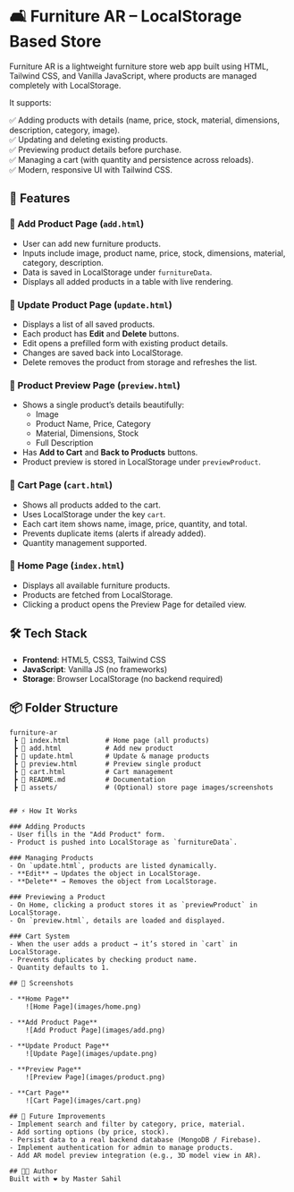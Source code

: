 # 🛋️ Furniture AR – LocalStorage Based Store

Furniture AR is a lightweight furniture store web app built using HTML, Tailwind CSS, and Vanilla JavaScript, where products are managed completely with LocalStorage.

It supports:

✅ Adding products with details (name, price, stock, material, dimensions, description, category, image).  
✅ Updating and deleting existing products.  
✅ Previewing product details before purchase.  
✅ Managing a cart (with quantity and persistence across reloads).  
✅ Modern, responsive UI with Tailwind CSS.

## 🚀 Features

### 🔹 Add Product Page (`add.html`)
- User can add new furniture products.
- Inputs include image, product name, price, stock, dimensions, material, category, description.
- Data is saved in LocalStorage under `furnitureData`.
- Displays all added products in a table with live rendering.

### 🔹 Update Product Page (`update.html`)
- Displays a list of all saved products.
- Each product has **Edit** and **Delete** buttons.
- Edit opens a prefilled form with existing product details.
- Changes are saved back into LocalStorage.
- Delete removes the product from storage and refreshes the list.

### 🔹 Product Preview Page (`preview.html`)
- Shows a single product’s details beautifully:
  - Image
  - Product Name, Price, Category
  - Material, Dimensions, Stock
  - Full Description
- Has **Add to Cart** and **Back to Products** buttons.
- Product preview is stored in LocalStorage under `previewProduct`.

### 🔹 Cart Page (`cart.html`)
- Shows all products added to the cart.
- Uses LocalStorage under the key `cart`.
- Each cart item shows name, image, price, quantity, and total.
- Prevents duplicate items (alerts if already added).
- Quantity management supported.

### 🔹 Home Page (`index.html`)
- Displays all available furniture products.
- Products are fetched from LocalStorage.
- Clicking a product opens the Preview Page for detailed view.

## 🛠️ Tech Stack

- **Frontend**: HTML5, CSS3, Tailwind CSS
- **JavaScript**: Vanilla JS (no frameworks)
- **Storage**: Browser LocalStorage (no backend required)

## 📦 Folder Structure

```plaintext
furniture-ar
 ┣ 📜 index.html         # Home page (all products)
 ┣ 📜 add.html           # Add new product
 ┣ 📜 update.html        # Update & manage products
 ┣ 📜 preview.html       # Preview single product
 ┣ 📜 cart.html          # Cart management
 ┣ 📜 README.md          # Documentation
 ┣ 📂 assets/            # (Optional) store page images/screenshots


## ⚡ How It Works

### Adding Products
- User fills in the "Add Product" form.
- Product is pushed into LocalStorage as `furnitureData`.

### Managing Products
- On `update.html`, products are listed dynamically.
- **Edit** → Updates the object in LocalStorage.
- **Delete** → Removes the object from LocalStorage.

### Previewing a Product
- On Home, clicking a product stores it as `previewProduct` in LocalStorage.
- On `preview.html`, details are loaded and displayed.

### Cart System
- When the user adds a product → it’s stored in `cart` in LocalStorage.
- Prevents duplicates by checking product name.
- Quantity defaults to 1.

## 📸 Screenshots

- **Home Page**
    ![Home Page](images/home.png)

- **Add Product Page**
    ![Add Product Page](images/add.png)

- **Update Product Page**
    ![Update Page](images/update.png)

- **Preview Page**
    ![Preview Page](images/product.png)

- **Cart Page**
    ![Cart Page](images/cart.png)

## 🔮 Future Improvements
- Implement search and filter by category, price, material.
- Add sorting options (by price, stock).
- Persist data to a real backend database (MongoDB / Firebase).
- Implement authentication for admin to manage products.
- Add AR model preview integration (e.g., 3D model view in AR).

## 👨‍💻 Author
Built with ❤️ by Master Sahil